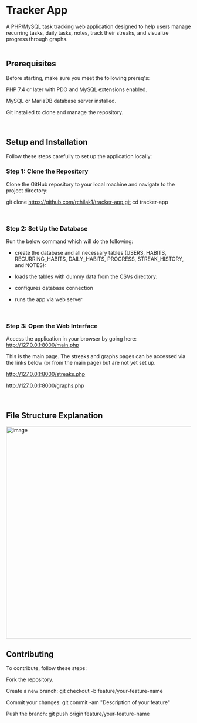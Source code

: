 # Tracker App

A PHP/MySQL task tracking web application designed to help users manage recurring tasks, daily tasks, notes, track their streaks, and visualize progress through graphs.   
<br>


## Prerequisites  

Before starting, make sure you meet the following prereq's:

PHP 7.4 or later with PDO and MySQL extensions enabled.

MySQL or MariaDB database server installed.

Git installed to clone and manage the repository.

<br>

## Setup and Installation

Follow these steps carefully to set up the application locally:

### Step 1: Clone the Repository

Clone the GitHub repository to your local machine and navigate to the project directory:

git clone https://github.com/rchilak1/tracker-app.git
cd tracker-app

<br>

### Step 2: Set Up the Database

Run the below command which will do the following:

- create the database and all necessary tables (USERS, HABITS, RECURRING_HABITS, DAILY_HABITS, PROGRESS, STREAK_HISTORY, and NOTES):

- loads the tables with dummy data from the CSVs directory:

- configures database connection

- runs the app via web server


<br>

### Step 3: Open the Web Interface

Access the application in your browser by going here: http://127.0.0.1:8000/main.php

This is the main page. The streaks and graphs pages can be accessed via the links below (or from the main page) but are not yet set up.

http://127.0.0.1:8000/streaks.php

http://127.0.0.1:8000/graphs.php


<br>

## File Structure Explanation

<img width="577" alt="image" src="https://github.com/user-attachments/assets/99d59602-9035-49dc-bfa7-25fc416e8b53" />

<br>

## Contributing

To contribute, follow these steps:

Fork the repository.

Create a new branch: git checkout -b feature/your-feature-name

Commit your changes: git commit -am "Description of your feature"

Push the branch: git push origin feature/your-feature-name

